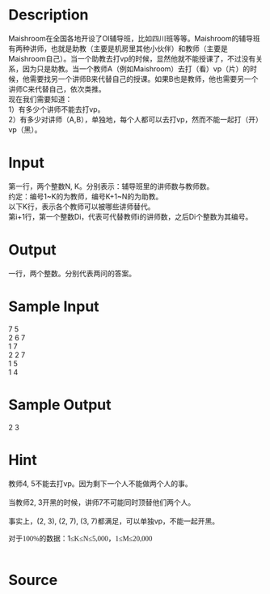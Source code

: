 
# Description

<div class="content"><div>Maishroom在全国各地开设了OI辅导班，比如四川班等等。Maishroom的辅导班有两种讲师，也就是助教（主要是机房里其他小伙伴）和教师（主要是Maishroom自己）。当一个助教去打vp的时候，显然他就不能授课了，不过没有关系，因为只是助教。当一个教师A（例如Maishroom）去打（看）vp（片）的时候，他需要找另一个讲师B来代替自己的授课。如果B也是教师，他也需要另一个讲师C来代替自己，依次类推。</div>
<div>现在我们需要知道：</div>
<div>1）有多少个讲师不能去打vp。</div>
<div>2）有多少对讲师（A,B），单独地，每个人都可以去打vp，然而不能一起打（开）vp（黑）。</div>
<p></p></div>

# Input

<div class="content"><div>第一行，两个整数N, K。分别表示：辅导班里的讲师数与教师数。</div>
<div>约定：编号1~K的为教师，编号K+1~N的为助教。</div>
<div>以下K行，表示各个教师可以被哪些讲师替代。</div>
<div>第i+1行，第一个整数Di，代表可代替教师i的讲师数，之后Di个整数为其编号。</div>
<p></p></div>

# Output

<div class="content"><div>一行，两个整数。分别代表两问的答案。</div>
<div></div>
<p></p></div>

# Sample Input

<div class="content"><span class="sampledata">7 5<br/>
2 6 7<br/>
1 7<br/>
2 2 7<br/>
1 5<br/>
1 4<br/>
</span></div>

# Sample Output

<div class="content"><span class="sampledata">2 3</span></div>

# Hint

<div class="content"><p></p><div>教师4, 5不能去打vp。因为剩下一个人不能做两个人的事。</div><br/>
<div>当教师2, 3开黑的时候，讲师7不可能同时顶替他们两个人。</div><br/>
<div>事实上，(2, 3), (2, 7), (3, 7)都满足，可以单独vp，不能一起开黑。</div><br/>
<div><span style="font-size:10.5pt;line-height:115%;&lt;br /&gt;
font-family:微软雅黑;mso-ascii-font-family:Consolas;mso-hansi-font-family:Consolas;&lt;br /&gt;
mso-bidi-font-family:Consolas;mso-ansi-language:EN-US;mso-fareast-language:&lt;br /&gt;
ZH-CN;mso-bidi-language:AR-SA">对于</span><span lang="EN-US" style="font-size:10.5pt;&lt;br /&gt;
line-height:115%;font-family:Consolas;mso-fareast-font-family:微软雅黑;mso-bidi-font-family:&lt;br /&gt;
Consolas;mso-ansi-language:EN-US;mso-fareast-language:ZH-CN;mso-bidi-language:&lt;br /&gt;
AR-SA">100%</span><span style="font-size:10.5pt;line-height:115%;font-family:&lt;br /&gt;
微软雅黑;mso-ascii-font-family:Consolas;mso-hansi-font-family:Consolas;mso-bidi-font-family:&lt;br /&gt;
Consolas;mso-ansi-language:EN-US;mso-fareast-language:ZH-CN;mso-bidi-language:&lt;br /&gt;
AR-SA">的数据：</span><span lang="EN-US" style="font-size:10.5pt;line-height:115%;&lt;br /&gt;
font-family:Consolas;mso-fareast-font-family:微软雅黑;mso-bidi-font-family:Consolas;&lt;br /&gt;
mso-ansi-language:EN-US;mso-fareast-language:ZH-CN;mso-bidi-language:AR-SA">1</span><span style="font-size:10.5pt;line-height:115%;font-family:微软雅黑;mso-ascii-font-family:&lt;br /&gt;
Consolas;mso-hansi-font-family:Consolas;mso-bidi-font-family:Consolas;&lt;br /&gt;
mso-ansi-language:EN-US;mso-fareast-language:ZH-CN;mso-bidi-language:AR-SA">≤</span><span lang="EN-US" style="font-size:10.5pt;line-height:115%;font-family:Consolas;&lt;br /&gt;
mso-fareast-font-family:微软雅黑;mso-bidi-font-family:Consolas;mso-ansi-language:&lt;br /&gt;
EN-US;mso-fareast-language:ZH-CN;mso-bidi-language:AR-SA">K</span><span style="font-size:10.5pt;line-height:115%;font-family:微软雅黑;mso-ascii-font-family:&lt;br /&gt;
Consolas;mso-hansi-font-family:Consolas;mso-bidi-font-family:Consolas;&lt;br /&gt;
mso-ansi-language:EN-US;mso-fareast-language:ZH-CN;mso-bidi-language:AR-SA">≤</span><span lang="EN-US" style="font-size:10.5pt;line-height:115%;font-family:Consolas;&lt;br /&gt;
mso-fareast-font-family:微软雅黑;mso-bidi-font-family:Consolas;mso-ansi-language:&lt;br /&gt;
EN-US;mso-fareast-language:ZH-CN;mso-bidi-language:AR-SA">N</span><span style="font-size:10.5pt;line-height:115%;font-family:微软雅黑;mso-ascii-font-family:&lt;br /&gt;
Consolas;mso-hansi-font-family:Consolas;mso-bidi-font-family:Consolas;&lt;br /&gt;
mso-ansi-language:EN-US;mso-fareast-language:ZH-CN;mso-bidi-language:AR-SA">≤</span><span lang="EN-US" style="font-size:10.5pt;line-height:115%;font-family:Consolas;&lt;br /&gt;
mso-fareast-font-family:微软雅黑;mso-bidi-font-family:Consolas;mso-ansi-language:&lt;br /&gt;
EN-US;mso-fareast-language:ZH-CN;mso-bidi-language:AR-SA">5,000</span><span style="font-size:10.5pt;line-height:115%;font-family:微软雅黑;mso-ascii-font-family:&lt;br /&gt;
Consolas;mso-hansi-font-family:Consolas;mso-bidi-font-family:Consolas;&lt;br /&gt;
mso-ansi-language:EN-US;mso-fareast-language:ZH-CN;mso-bidi-language:AR-SA">，</span><span lang="EN-US" style="font-size:10.5pt;line-height:115%;font-family:Consolas;&lt;br /&gt;
mso-fareast-font-family:微软雅黑;mso-bidi-font-family:Consolas;mso-ansi-language:&lt;br /&gt;
EN-US;mso-fareast-language:ZH-CN;mso-bidi-language:AR-SA">1</span><span style="font-size:10.5pt;line-height:115%;font-family:微软雅黑;mso-ascii-font-family:&lt;br /&gt;
Consolas;mso-hansi-font-family:Consolas;mso-bidi-font-family:Consolas;&lt;br /&gt;
mso-ansi-language:EN-US;mso-fareast-language:ZH-CN;mso-bidi-language:AR-SA">≤</span><span lang="EN-US" style="font-size:10.5pt;line-height:115%;font-family:Consolas;&lt;br /&gt;
mso-fareast-font-family:微软雅黑;mso-bidi-font-family:Consolas;mso-ansi-language:&lt;br /&gt;
EN-US;mso-fareast-language:ZH-CN;mso-bidi-language:AR-SA">M</span><span style="font-size:10.5pt;line-height:115%;font-family:微软雅黑;mso-ascii-font-family:&lt;br /&gt;
Consolas;mso-hansi-font-family:Consolas;mso-bidi-font-family:Consolas;&lt;br /&gt;
mso-ansi-language:EN-US;mso-fareast-language:ZH-CN;mso-bidi-language:AR-SA">≤</span><span lang="EN-US" style="font-size:10.5pt;line-height:115%;font-family:Consolas;&lt;br /&gt;
mso-fareast-font-family:微软雅黑;mso-bidi-font-family:Consolas;mso-ansi-language:&lt;br /&gt;
EN-US;mso-fareast-language:ZH-CN;mso-bidi-language:AR-SA">20,000</span></div><br/>
<p></p><p></p></div>

# Source

<div class="content"><p><a href="problemset.php?search="></a></p></div>

